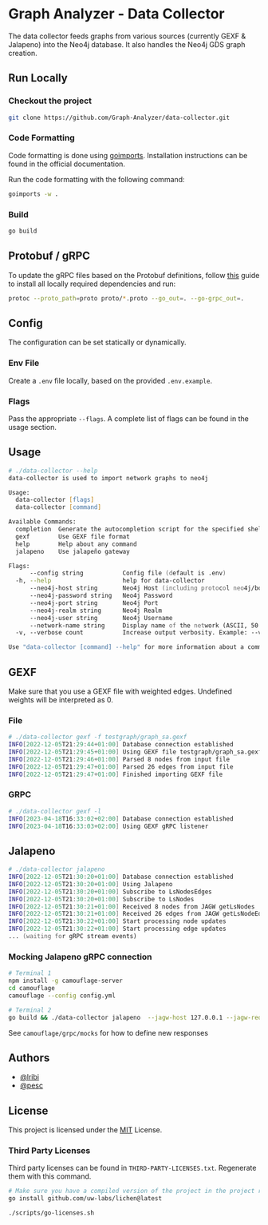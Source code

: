 # Graph Analyzer - Data Collector

The data collector feeds graphs from various sources (currently GEXF & Jalapeno) into the Neo4j database.
It also handles the Neo4j GDS graph creation.

## Run Locally

### Checkout the project

```zsh
git clone https://github.com/Graph-Analyzer/data-collector.git
```

### Code Formatting
Code formatting is done using [goimports](https://pkg.go.dev/golang.org/x/tools/cmd/goimports).
Installation instructions can be found in the official documentation.

Run the code formatting with the following command:

```zsh
goimports -w .
```

### Build

```zsh
go build
```

## Protobuf / gRPC

To update the gRPC files based on the Protobuf definitions, follow [this](https://grpc.io/docs/languages/go/quickstart/) guide
to install all locally required dependencies and run:

```zsh
protoc --proto_path=proto proto/*.proto --go_out=. --go-grpc_out=.
```

## Config

The configuration can be set statically or dynamically.

### Env File

Create a `.env` file locally, based on the provided `.env.example`.

### Flags

Pass the appropriate `--flags`. A complete list of flags can be found in the usage section.

## Usage

```zsh
# ./data-collector --help
data-collector is used to import network graphs to neo4j

Usage:
  data-collector [flags]
  data-collector [command]

Available Commands:
  completion  Generate the autocompletion script for the specified shell
  gexf        Use GEXF file format
  help        Help about any command
  jalapeno    Use jalapeño gateway

Flags:
      --config string           Config file (default is .env)
  -h, --help                    help for data-collector
      --neo4j-host string       Neo4j Host (including protocol neo4j/bolt)
      --neo4j-password string   Neo4j Password
      --neo4j-port string       Neo4j Port
      --neo4j-realm string      Neo4j Realm
      --neo4j-user string       Neo4j Username
      --network-name string     Display name of the network (ASCII, 50 characters max) (default "default")
  -v, --verbose count           Increase output verbosity. Example: --verbose=2 or -vv

Use "data-collector [command] --help" for more information about a command.
```

## GEXF
Make sure that you use a GEXF file with weighted edges. Undefined weights will be interpreted as 0.

### File
```zsh
# ./data-collector gexf -f testgraph/graph_sa.gexf         
INFO[2022-12-05T21:29:44+01:00] Database connection established              
INFO[2022-12-05T21:29:45+01:00] Using GEXF file testgraph/graph_sa.gexf      
INFO[2022-12-05T21:29:46+01:00] Parsed 8 nodes from input file               
INFO[2022-12-05T21:29:47+01:00] Parsed 26 edges from input file              
INFO[2022-12-05T21:29:47+01:00] Finished importing GEXF file   
```

### GRPC
```zsh
# ./data-collector gexf -l
INFO[2023-04-18T16:33:02+02:00] Database connection established
INFO[2023-04-18T16:33:03+02:00] Using GEXF gRPC listener
```

## Jalapeno

```zsh
# ./data-collector jalapeno                                                                                                                                                   12s
INFO[2022-12-05T21:30:20+01:00] Database connection established              
INFO[2022-12-05T21:30:20+01:00] Using Jalapeno                               
INFO[2022-12-05T21:30:20+01:00] Subscribe to LsNodesEdges                    
INFO[2022-12-05T21:30:20+01:00] Subscribe to LsNodes                         
INFO[2022-12-05T21:30:21+01:00] Received 8 nodes from JAGW getLsNodes        
INFO[2022-12-05T21:30:21+01:00] Received 26 edges from JAGW getLsNodeEdges   
INFO[2022-12-05T21:30:22+01:00] Start processing node updates                
INFO[2022-12-05T21:30:22+01:00] Start processing edge updates                
... (waiting for gRPC stream events)
```

### Mocking Jalapeno gRPC connection

```zsh
# Terminal 1
npm install -g camouflage-server
cd camouflage
camouflage --config config.yml
```

```zsh
# Terminal 2
go build && ./data-collector jalapeno  --jagw-host 127.0.0.1 --jagw-request-port 4312  --jagw-subscription-port 4312
```

See `camouflage/grpc/mocks` for how to define new responses

## Authors

- [@lribi](https://github.com/lribi)
- [@pesc](https://github.com/pesc)

## License

This project is licensed under the [MIT](https://github.com/Graph-Analyzer/api/blob/data-collector/LICENSE)
License.

### Third Party Licenses

Third party licenses can be found in `THIRD-PARTY-LICENSES.txt`.
Regenerate them with this command.

```zsh
# Make sure you have a compiled version of the project in the project root
go install github.com/uw-labs/lichen@latest

./scripts/go-licenses.sh
```

